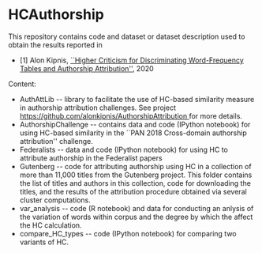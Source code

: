 # HCAuthorship

This repository contains code and dataset or dataset description used to obtain the results reported in 
<ul>
 <li> 
[1] Alon Kipnis, <a href = >``Higher Criticism for Discriminating Word-Frequency Tables and Authorship Attribution''</a>, 2020
  </li>
</ul>

Content:
<ul>
 <li> 
AuthAttLib -- library to facilitate the use of HC-based similarity measure in authorship attribution challenges. See project <a href = https://github.com/alonkipnis/AuthorshipAttribution> https://github.com/alonkipnis/AuthorshipAttribution </a> for more details. 
  </li>
  <li>
    AuthorshipChallenge -- contains data and code (IPython notebook) for using HC-based similarity in the ``PAN 2018 Cross-domain authorship attribution'' challenge. 
  </li>
  <li>
    Federalists -- data and code (IPython notebook) for using HC to attribute authorship in the Federalist papers
  </li>
  <li>
    Gutenberg -- code for attributing authorship using HC in a collection of more than 11,000 titles from the Gutenberg project. This folder contains the list of titles and authors in this collection, code for downloading the titles, and the results of the attribution procedure obtained via several cluster computations.
  </li>
    <li>
      var_analysis -- code (R notebook) and data for conducting an anlysis of the variation of words within corpus and the degree by which the affect the HC calculation. 
    </li>
     <li>
      compare_HC_types -- code (IPython notebook) for comparing two variants of HC.
    </li>

</ul>

